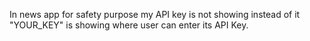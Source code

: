 In news app for safety purpose my API key is not showing instead of it "YOUR_KEY" is showing where user can enter its API Key.
